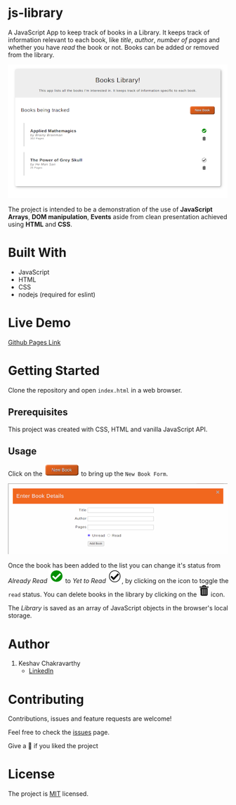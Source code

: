 # js-library
A JavaScript App to keep track of books in a Library. It keeps track of information relevant to each book, like _title_, _author_, _number of pages_ and whether you have _read_ the book or not. Books can be added or removed from the library. 

![App Scrrenshot](/images/app.png)

The project is intended to be a demonstration of the use of **JavaScript Arrays**, **DOM manipulation**, **Events** aside from clean presentation achieved using **HTML** and **CSS**.

# Built With

- JavaScript
- HTML
- CSS
- nodejs (required for eslint)

# Live Demo

[Github Pages Link](https://keshav-c.github.io/js-library/)

# Getting Started

Clone the repository and open `index.html` in a web browser.

## Prerequisites

This project was created with CSS, HTML and vanilla JavaScript API.

## Usage

Click on the ![add book button](/images/add_button.png) to bring up the `New Book Form`.

![New Book Form](/images/form.png)

Once the book has been added to the list you can change it's status from _Already Read_ ![read icon](/images/read.png) to _Yet to Read_ ![unread icon](/images/unread.png), by clicking on the icon to toggle the `read` status. You can delete books in the library by clicking on the ![delete icon](/images/delete.png) icon.

The _Library_ is saved as an array of JavaScript objects in the browser's local storage.

# Author

1. Keshav Chakravarthy
    - [LinkedIn](https://www.linkedin.com/in/k3shavchakravarthy/)

# Contributing

Contributions, issues and feature requests are welcome!

Feel free to check the [issues](https://github.com/keshav-c/js-library/issues) page.

Give a 🌟 if you liked the project

# License

The project is [MIT](https://opensource.org/licenses/MIT) licensed.